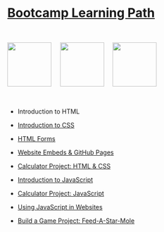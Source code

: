 # [Bootcamp Learning Path](https://frontendmasters.com/bootcamp/)

<br>

<img src="https://cdn.worldvectorlogo.com/logos/html-1.svg" height="100"/> &nbsp; &nbsp; <img src="https://cdn.worldvectorlogo.com/logos/css-3.svg" height="100"/> &nbsp; &nbsp; <img src="https://cdn.worldvectorlogo.com/logos/javascript-1.svg" height="100"/>

<br>

- <a src="Introduction to HTML">Introduction to HTML</a>
- <a href="https://frontendmasters.com/bootcamp/introduction-css/" alt="Introduction to CSS">Introduction to CSS</a>
- <a href="https://frontendmasters.com/bootcamp/html-forms/" alt="HTML Forms">HTML Forms</a>
- <a href="https://frontendmasters.com/bootcamp/embeds-github-pages/" alt="Website Embeds & GitHub Pages">Website Embeds & 
GitHub Pages</a>
- <a href="https://frontendmasters.com/bootcamp/calculator-html-css/" alt="Calculator Project: HTML & CSS">Calculator Project: HTML & CSS</a>

- <a href="https://frontendmasters.com/bootcamp/introduction-javascript/" alt="Introduction to JavaScript">Introduction to JavaScript</a>
- <a href="https://frontendmasters.com/bootcamp/calculator-javascript/" alt="Calculator Project: JavaScript">Calculator Project: JavaScript</a>
- <a href="https://frontendmasters.com/bootcamp/javascript-in-websites/" alt="Using JavaScript in Websites">Using JavaScript in Websites</a>
- <a href="https://frontendmasters.com/bootcamp/web-game-project/" alt="Build a Game Project: Feed-A-Star-Mole">Build a Game Project: Feed-A-Star-Mole</a>